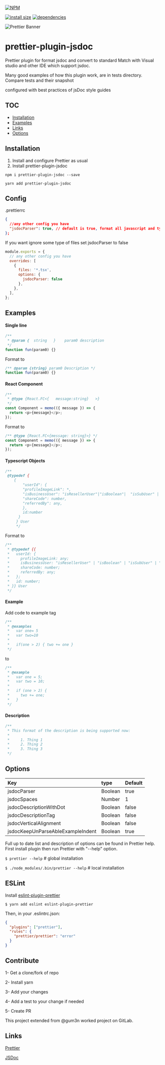 [![NPM](https://nodei.co/npm/prettier-plugin-jsdoc.png)](https://nodei.co/npm/prettier-plugin-jsdoc/)

[![install size](https://packagephobia.now.sh/badge?p=prettier-plugin-jsdoc)](https://packagephobia.now.sh/result?p=prettier-plugin-jsdoc)
[![dependencies](https://david-dm.org/hosseinmd/prettier-plugin-jsdoc.svg)](https://david-dm.org/hosseinmd/prettier-plugin-jsdoc.svg)

![Prettier Banner](https://raw.githubusercontent.com/prettier/prettier-logo/master/images/prettier-banner-light.png)

# prettier-plugin-jsdoc

Prettier plugin for format jsdoc and convert to standard
Match with Visual studio and other IDE which support jsdoc.

Many good examples of how this plugin work, are in tests directory.
Compare tests and their snapshot

configured with best practices of jsDoc style guides

## TOC

- [Installation](#Installation)
- [Examples](#Examples)
- [Links](#Links)
- [Options](#Options)

## Installation

1. Install and configure Prettier as usual
2. Install prettier-plugin-jsdoc

```npm
npm i prettier-plugin-jsdoc --save
```

```yarn
yarn add prettier-plugin-jsdoc
```

## Config

.prettierrc

```json
{
  //any other config you have
  "jsdocParser": true, // default is true, format all javascript and typescript files
};
```

If you want ignore some type of files set jsdocParser to false

```.prettierrc.js
module.exports = {
  // any other config you have
  overrides: [
    {
      files: '*.tsx',
      options: {
        jsdocParser: false
      },
    },
  ],
};
```

## Examples

#### Single line

```js
/**
 * @param {  string   }    param0 description
 */
function fun(param0) {}
```

Format to

```js
/** @param {string} param0 Description */
function fun(param0) {}
```

#### React Component

```js
/**
 * @type {React.FC<{   message:string}   >}
 */
const Component = memo(({ message }) => {
  return <p>{message}</p>;
});
```

Format to

```js
/** @type {React.FC<{message: string}>} */
const Component = memo(({ message }) => {
  return <p>{message}</p>;
});
```

#### Typescript Objects

```js
/**
 @typedef {
    {
        "userId": {
        "profileImageLink": *,
        "isBusinessUser": "isResellerUser"|"isBoolean"|  "isSubUser" |    "isNot",
        "shareCode": number,
        "referredBy": any,
        },
        id:number
      }
     } User
     */
```

Format to

```js
/**
 * @typedef {{
 *   userId: {
 *     profileImageLink: any;
 *     isBusinessUser: "isResellerUser" | "isBoolean" | "isSubUser" | "isNot";
 *     shareCode: number;
 *     referredBy: any;
 *   };
 *   id: number;
 * }} User
 */
```

#### Example

Add code to example tag

```js
/**
 * @examples
 *   var one= 5
 *   var two=10
 *
 *   if(one > 2) { two += one }
 */
```

to

```js
/**
 * @example
 *   var one = 5;
 *   var two = 10;
 *
 *   if (one > 2) {
 *     two += one;
 *   }
 */
```

#### Description

```js
/**
 * This format of the description is being supported now:
 *
 *     1. Thing 1
 *     2. Thing 2
 *     3. Thing 3
 */
```

## Options

| Key                               | type    | Default |
| :-------------------------------- | :------ | :------ |
| jsdocParser                       | Boolean | true    |
| jsdocSpaces                       | Number  | 1       |
| jsdocDescriptionWithDot           | Boolean | false   |
| jsdocDescriptionTag               | Boolean | false   |
| jsdocVerticalAlignment            | Boolean | false   |
| jsdocKeepUnParseAbleExampleIndent | Boolean | true    |

Full up to date list and description of options can be found in Prettier help. First install plugin then run Prettier with "--help" option.

`$ prettier --help` # global installation

`$ ./node_modules/.bin/prettier --help` # local installation

## ESLint

Install [eslint-plugin-prettier](https://github.com/prettier/eslint-plugin-prettier)

```
$ yarn add eslint eslint-plugin-prettier
```

Then, in your .eslintrc.json:

```json
{
  "plugins": ["prettier"],
  "rules": {
    "prettier/prettier": "error"
  }
}
```

## Contribute

1- Get a clone/fork of repo

2- Install yarn

3- Add your changes

4- Add a test to your change if needed

5- Create PR

This project extended from @gum3n worked project on GitLab.

## Links

[Prettier](https://prettier.io)

[JSDoc](https://jsdoc.app)
